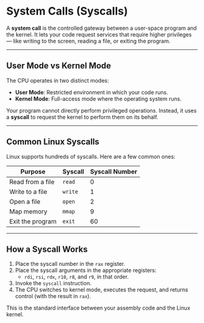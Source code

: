 # System Calls (Syscalls)

A **system call** is the controlled gateway between a user-space program and the kernel. It lets your code request services that require higher privileges — like writing to the screen, reading a file, or exiting the program.

---

## User Mode vs Kernel Mode

The CPU operates in two distinct modes:

- **User Mode**: Restricted environment in which your code runs.
- **Kernel Mode**: Full-access mode where the operating system runs.

Your program cannot directly perform privileged operations. Instead, it uses a **syscall** to request the kernel to perform them on its behalf.

---

## Common Linux Syscalls

Linux supports hundreds of syscalls. Here are a few common ones:

| Purpose            | Syscall | Syscall Number |
| ------------------ | ------- | -------------- |
| Read from a file   | `read`  | 0              |
| Write to a file    | `write` | 1              |
| Open a file        | `open`  | 2              |
| Map memory         | `mmap`  | 9              |
| Exit the program   | `exit`  | 60             |

---

## How a Syscall Works

1. Place the syscall number in the `rax` register.
2. Place the syscall arguments in the appropriate registers:
   - `rdi`, `rsi`, `rdx`, `r10`, `r8`, and `r9`, in that order.
3. Invoke the `syscall` instruction.
4. The CPU switches to kernel mode, executes the request, and returns control (with the result in `rax`).

This is the standard interface between your assembly code and the Linux kernel.
